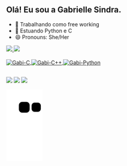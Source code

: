 ## Olá! Eu sou a Gabrielle Sindra.

- 🔭 Trabalhando como free working
- 🌱 Estuando Python e C
- 😄 Pronouns: She/Her

 <div>
  <a href="https://github.com/GabrielleSindra">
  <img height="180em" src="https://github-readme-stats.vercel.app/api?username=GabrielleSindra&show_icons=true&theme=dracula&include_all_commits=true&count_private=true"/>
  <img height="180em" src="https://github-readme-stats.vercel.app/api/top-langs/?username=GabrielleSindra&layout=compact&langs_count=16&theme=dracula"/>
</div>

<div style="display: inline_block"><br>
  <img align="center" alt="Gabi-C" height="30" width="40" src="https://cdn.jsdelivr.net/gh/devicons/devicon@latest/icons/c/c-original.svg">
  <img align="center" alt="Gabi-C++" height="30" width="40" src="https://cdn.jsdelivr.net/gh/devicons/devicon@latest/icons/cplusplus/cplusplus-original.svg">
  <img align="center" alt="Gabi-Python" height="30" width="40" src="https://cdn.jsdelivr.net/gh/devicons/devicon@latest/icons/python/python-original.svg">
</div>

##

<div>
  <a href = "mailto:gabisindra@gmail" target="_blank"><img src="https://img.shields.io/badge/Gmail-D14836?style=for-the-badge&logo=gmail&logoColor=white" target="_blank"></a>
  <a href = "https://www.instagram.com/gabisindra" target="_blank"><img src="https://img.shields.io/badge/-Instagram-%23E4405F?style=for-the-badge&logo=instagram&logoColor=white" target="_blank"></a>
  <a href = "https://www.linkedin.com/in/gabrielle-sindra-114694253" target="_blank"><img src="https://img.shields.io/badge/LinkedIn-0077B5?style=for-the-badge&logo=linkedin&logoColor=white" target="_blank"></a> 
 
  ![Snake animation](https://github.com/rafaballerini/rafaballerini/blob/output/github-contribution-grid-snake.svg)
</div>
